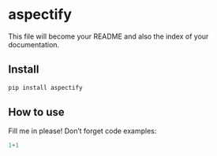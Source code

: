 aspectify
================

<!-- WARNING: THIS FILE WAS AUTOGENERATED! DO NOT EDIT! -->

This file will become your README and also the index of your
documentation.

## Install

``` sh
pip install aspectify
```

## How to use

Fill me in please! Don’t forget code examples:

``` python
1+1
```
